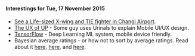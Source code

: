 #### Interestings for Tue, 17 November 2015

* [See a Life-sized X-wing and TIE fighter in Changi Airport](http://www.channelnewsasia.com/news/singapore/star-wars-lands-at-changi/2254040.html).
* [The UX of UP](http://www.propelics.com/ux-of-up-urinals-and-usability/) - Some guy uses Urinals to explain Mobile UI/UX design.
* [TensorFlow](http://tensorflow.org) - Deep Learning ML system, mobile device friendly.
* Bayesian average ratings - or how not to sort by average ratings. Read about it  [here](http://www.evanmiller.org/how-not-to-sort-by-average-rating.html), [here](http://julesjacobs.github.io/2015/08/17/bayesian-scoring-of-ratings.html), and [here](http://www.evanmiller.org/bayesian-average-ratings.html).
